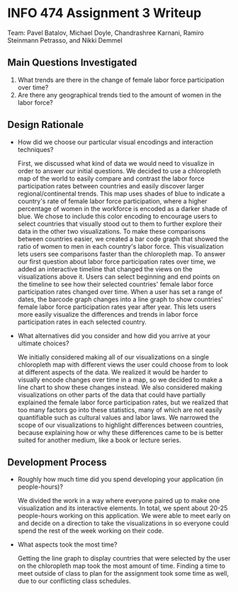 # INFO 474 Assignment 3 Writeup
Team: Pavel Batalov, Michael Doyle, Chandrashree Karnani, Ramiro Steinmann Petrasso, and Nikki Demmel

## Main Questions Investigated
1. What trends are there in the change of female labor force participation over time? 
2. Are there any geographical trends tied to the amount of women in the labor force? 

## Design Rationale
- How did we choose our particular visual encodings and interaction techniques? 

    First, we discussed what kind of data we would need to visualize in order to answer our initial questions. 
    We decided to use a chloropleth map of the world to easily compare and contrast the labor force participation rates between countries and easily discover larger regional/continental trends. This map uses shades of blue to indicate a country's rate of female labor force participation, where a higher percentage of women in the workforce is encoded as a darker shade of blue. We chose to include this color encoding to encourage users to select countries that visually stood out to them to further explore their data in the other two visualizations. To make these comparisons between countries easier, we created a bar code graph that showed the ratio of women to men  in each country's labor force. This visualization lets users see comparisons faster than the chloropleth map. To answer our first question about labor force participation rates over time, we added an interactive timeline that changed the views on the visualizations above it. Users can select beginning and end points on the timeline to see how their selected countries' female labor force participation rates changed over time. When a user has set a range of dates, the barcode graph changes into a line graph to show countries' female labor force participation rates year after year. This lets users more easily visualize the differences and trends in labor force participation rates in each selected country. 

- What alternatives did you consider and how did you arrive at your ultimate choices?

    We initially considered making all of our visualizations on a single chloropleth map with different views the user could choose from to look at different aspects of the data. We realized it would be harder to visually encode changes over time in a map, so we decided to make a line chart to show these changes instead. We also considered making visualizations on other parts of the data that could have partially explained the female labor force participation rates, but we realized that too many factors go into these statistics, many of which are not easily quantifiable such as cultural values and labor laws. We narrowed the scope of our visualizations to highlight differences between countries, because explaining how or why these differences came to be is better suited for another medium, like a book or lecture series. 

## Development Process
- Roughly how much time did you spend developing your application (in people-hours)? 

    We divided the work in a way where everyone paired up to make one visualization and its interactive elements. In total, we spent about 20-25 people-hours working on this application. We were able to meet early on and decide on a direction to take the visualizations in so everyone could spend the rest of the week working on their code. 

- What aspects took the most time?

    Getting the line graph to display countries that were selected by the user on the chloropleth map took the most amount of time. Finding a time to meet outside of class to plan for the assignment took some time as well, due to our conflicting class schedules. 